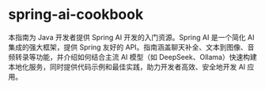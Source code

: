 # spring-ai-cookbook
本指南为 Java 开发者提供 Spring AI 开发的入门资源。Spring AI 是一个简化 AI 集成的强大框架，提供 Spring 友好的 API。指南涵盖聊天补全、文本到图像、音频转录等功能，并介绍如何结合主流 AI 模型（如 DeepSeek、Ollama）快速构建本地化服务，同时提供代码示例和最佳实践，助力开发者高效、安全地开发 AI 应用。
